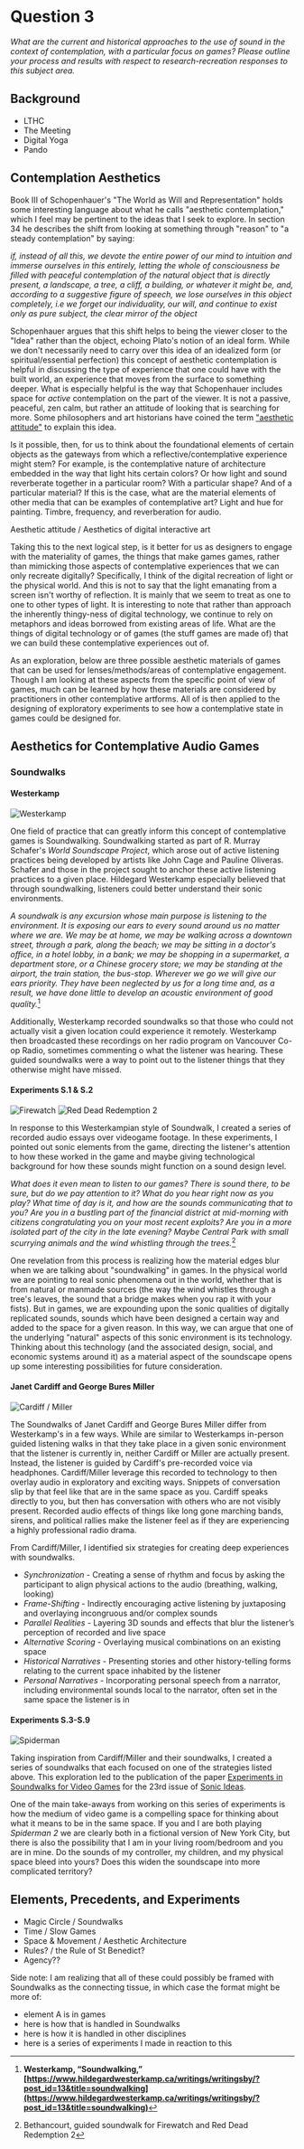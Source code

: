 # Question 3

_What are the current and historical approaches to the use of sound in the context of contemplation, with a particular focus on games? Please outline your process and results with respect to research-recreation responses to this subject area._

## Background
- LTHC
- The Meeting
- Digital Yoga
- Pando


## Contemplation Aesthetics

Book III of Schopenhauer's "The World as Will and Representation" holds some interesting language about what he calls "aesthetic contemplation," which I feel may be pertinent to the ideas that I seek to explore. In section 34 he describes the shift from looking at something through "reason" to "a steady contemplation" by saying:

_if, instead of all this, we devote the entire power of our mind to intuition and immerse ourselves in this entirely, letting the whole of consciousness be filled with peaceful contemplation of the natural object that is directly present, a landscape, a tree, a cliff, a building, or whatever it might be, and, according to a suggestive figure of speech, we *lose* ourselves in this object completely, i.e we forget our individuality, our will, and continue to exist only as pure subject, the clear mirror of the object_

Schopenhauer argues that this shift helps to being the viewer closer to the "Idea" rather than the object, echoing Plato's notion of an ideal form. While we don't necessarily need to carry over this idea of an idealized form (or spiritual/essential perfection) this concept of aesthetic contemplation is helpful in discussing the type of experience that one could have with the built world, an experience that moves from the surface to something deeper. What is especially helpful is the way that Schopenhauer includes space for *active* contemplation on the part of the viewer. It is not a passive, peaceful, zen calm, but rather an attitude of looking that is searching for more. Some philosophers and art historians have coined the term ["aesthetic attitude"](https://iep.utm.edu/aesthetic-attitude/) to explain this idea. 

Is it possible, then, for us to think about the foundational elements of certain objects as the gateways from which a reflective/contemplative experience might stem? For example, is the contemplative nature of architecture embedded in the way that light hits certain colors? Or how light and sound reverberate together in a particular room? With a particular shape? And of a particular material? If this is the case, what are the material elements of other media that can be examples of contemplative art? Light and hue for painting. Timbre, frequency, and reverberation for audio. 

Aesthetic attitude / Aesthetics of digital interactive art

Taking this to the next logical step, is it better for us as designers to engage with the materiality of games, the things that make games games, rather than mimicking those aspects of contemplative experiences that we can only recreate digitally? Specifically, I think of the digital recreation of light or the physical world. And this is not to say that the light emanating from a screen isn't worthy of reflection. It is mainly that we seem to treat as one to one to other types of light. It is interesting to note that rather than approach the inherently thingy-ness of digital technology, we continue to rely on metaphors and ideas borrowed from existing areas of life. What are the things of digital technology or of games (the stuff games are made of) that we can build these contemplative experiences out of.

As an exploration, below are three possible aesthetic materials of games that can be used for lenses/methods/areas of contemplative engagement. Though I am looking at these aspects from the specific point of view of games, much can be learned by how these materials are considered by practitioners in other contemplative artforms. All of is then applied to the designing of exploratory experiments to see how a contemplative state in games could be designed for.

## Aesthetics for Contemplative Audio Games

### Soundwalks

#### Westerkamp

![Westerkamp](../media/images/westerkamp.png)

One field of practice that can greatly inform this concept of contemplative games is Soundwalking. Soundwalking started as part of R. Murray Schafer's *World Soundscape Project*, which arose out of active listening practices being developed by artists like John Cage and Pauline Oliveras. Schafer and those in the project sought to anchor these active listening practices to a given place. Hildegard Westerkamp especially believed that through soundwalking, listeners could better understand their sonic environments. 

_A soundwalk is any excursion whose main purpose is listening to the environment. It is exposing our ears to every sound around us no matter where we are. We may be at home, we may be walking across a downtown street, through a park, along the beach; we may be sitting in a doctor's office, in a hotel lobby, in a bank; we may be shopping in a supermarket, a department store, or a Chinese grocery store; we may be standing at the airport, the train station, the bus-stop. Wherever we go we will give our ears priority. They have been neglected by us for a long time and, as a result, we have done little to develop an acoustic environment of good quality._[^2]

Additionally, Westerkamp recorded soundwalks so that those who could not actually visit a given location could experience it remotely. Westerkamp then broadcasted these recordings on her radio program on Vancouver Co-op Radio, sometimes commenting o what the listener was hearing. These guided soundwalks were a way to point out to the listener things that they otherwise might have missed.

#### Experiments S.1 & S.2

![Firewatch](../media/images/firewatch.png)
![Red Dead Redemption 2](../media/images/rdr2.png)

In response to this Westerkampian style of Soundwalk, I created a series of recorded audio essays over videogame footage. In these experiments, I pointed out sonic elements from the game, directing the listener's attention to how these worked in the game and maybe giving technological background for how these sounds might function on a sound design level. 

_What does it even mean to listen to our games? There is sound there, to be sure, but do we pay attention to it? What do you hear right now as you play? What time of day is it, and how are the sounds communicating that to you? Are you in a bustling part of the financial district at mid-morning with citizens congratulating you on your most recent exploits? Are you in a more isolated part of the city in the late evening? Maybe Central Park with small scurrying animals and the wind whistling through the trees._[^3]

One revelation from this process is realizing how the material edges blur when we are talking about "soundwalking" in games. In the physical world we are pointing to real sonic phenomena out in the world, whether that is from natural or manmade sources (the way the wind whistles through a tree's leaves, the sound that a bridge makes when you rap it with your fists). But in games, we are expounding upon the sonic qualities of digitally replicated sounds, sounds which have been designed a certain way and added to the space for a given reason. In this way, we can argue that one of the underlying "natural" aspects of this sonic environment is its technology. Thinking about this technology (and the associated design, social, and economic systems around it) as a material aspect of the soundscape opens up some interesting possibilities for future consideration.
#### Janet Cardiff and George Bures Miller

![Cardiff / Miller](../media/images/cardiffMiller.png)

The Soundwalks of Janet Cardiff and George Bures Miller differ from Westerkamp's in a few ways. While are similar to Westerkamps in-person guided listening walks in that they take place in a given sonic environment that the listener is currently in, neither Cardiff or Miller are actually present. Instead, the listener is guided by Cardiff's pre-recorded voice via headphones. Cardiff/Miller leverage this recorded to technology to then overlay audio in exploratory and exciting ways. Snippets of conversation slip by that feel like that are in the same space as you. Cardiff speaks directly to you, but then has conversation with others who are not visibly present. Recorded audio effects of things like long gone marching bands, sirens, and political rallies make the listener feel as if they are experiencing a highly professional radio drama. 

From Cardiff/Miller, I identified six strategies for creating deep experiences with soundwalks.

- *Synchronization* - Creating a sense of rhythm and focus by asking the participant to align physical actions to the audio (breathing, walking, looking)
- *Frame-Shifting* - Indirectly encouraging active listening by juxtaposing and overlaying incongruous and/or complex sounds
- *Parallel Realities* - Layering 3D sounds and effects that blur the listener’s perception of recorded and live space
- *Alternative Scoring* - Overlaying musical combinations on an existing space
- *Historical Narratives* - Presenting stories and other history-telling forms relating to the current space inhabited by the listener
- *Personal Narratives* - Incorporating personal speech from a narrator,  including environmental sounds local to the narrator, often set in the same space the listener is in

#### Experiments S.3-S.9

![Spiderman](../media/images/spiderman.png)

Taking inspiration from Cardiff/Miller and their soundwalks, I created a series of soundwalks that each focused on one of the strategies listed above. This exploration led to the publication of the paper [Experiments in Soundwalks for Video Games](https://www.cmmas.com/en/ideassonicas32/ideassonicas%2Fsonicideas-23) for the 23rd issue of [Sonic Ideas](https://www.cmmas.com/en/sonicideas).

One of the main take-aways from working on this series of experiments is how the medium of video game is a compelling space for thinking about what it means to be in the same space. If you and I are both playing _Spiderman 2_ we are clearly both in a fictional version of New York City, but there is also the possibility that I am in your living room/bedroom and you are in mine. Do the sounds of my controller, my children, and my physical space bleed into yours? Does this widen the soundscape into more complicated territory? 

## Elements, Precedents, and Experiments
- Magic Circle / Soundwalks
- Time / Slow Games
- Space & Movement / Aesthetic Architecture
- Rules? / the Rule of St Benedict? 
- Agency??

Side note: I am realizing that all of these could possibly be framed with Soundwalks as the connecting tissue, in which case the format might be more of:
- element A is in games
- here is how that is handled in Soundwalks
- here is how it is handled in other disciplines
- here is a series of experiments I made in reaction to this

[^2]: **Westerkamp, “Soundwalking,” [https://www.hildegardwesterkamp.ca/writings/writingsby/?post_id=13&title=soundwalking](https://www.hildegardwesterkamp.ca/writings/writingsby/?post_id=13&title=soundwalking)**

[^3]: Bethancourt, guided soundwalk for Firewatch and Red Dead Redemption 2



